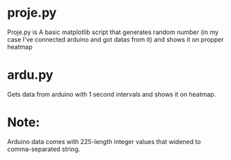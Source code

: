 # proje.py
Proje.py is A basic matplotlib script that generates random number (in my case I've connected arduino and got datas from it) and shows it on propper heatmap

# ardu.py
Gets data from arduino with 1 second intervals and shows it on heatmap.

# Note:
Arduino data comes with 225-length integer values that widened to comma-separated string.
